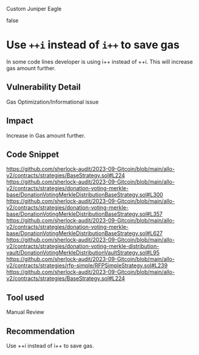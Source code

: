 Custom Juniper Eagle

false

# Use `++i` instead of `i++` to save gas

In some code lines developer is using i++ instead of ++i. This will increase gas amount further.

## Vulnerability Detail

Gas Optimization/Informational issue

## Impact

Increase in Gas amount further.

## Code Snippet

https://github.com/sherlock-audit/2023-09-Gitcoin/blob/main/allo-v2/contracts/strategies/BaseStrategy.sol#L224
https://github.com/sherlock-audit/2023-09-Gitcoin/blob/main/allo-v2/contracts/strategies/donation-voting-merkle-base/DonationVotingMerkleDistributionBaseStrategy.sol#L300
https://github.com/sherlock-audit/2023-09-Gitcoin/blob/main/allo-v2/contracts/strategies/donation-voting-merkle-base/DonationVotingMerkleDistributionBaseStrategy.sol#L357
https://github.com/sherlock-audit/2023-09-Gitcoin/blob/main/allo-v2/contracts/strategies/donation-voting-merkle-base/DonationVotingMerkleDistributionBaseStrategy.sol#L627
https://github.com/sherlock-audit/2023-09-Gitcoin/blob/main/allo-v2/contracts/strategies/donation-voting-merkle-distribution-vault/DonationVotingMerkleDistributionVaultStrategy.sol#L95
https://github.com/sherlock-audit/2023-09-Gitcoin/blob/main/allo-v2/contracts/strategies/rfp-simple/RFPSimpleStrategy.sol#L239
https://github.com/sherlock-audit/2023-09-Gitcoin/blob/main/allo-v2/contracts/strategies/BaseStrategy.sol#L224

## Tool used

Manual Review

## Recommendation

Use ++i instead of i++ to save gas.